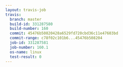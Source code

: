 ```yaml
---
layout: travis-job
travis:
  branch: master
  build-id: 331287580
  build-number: 160
  commit: 45476b50820428a6529fd720cbd36c11e47603bd
  commit-range: c78f02c101b6...45476b508204
  job-id: 331287581
  job-number: 160.1
  os-name: linux
  test-result: 0
---
```

